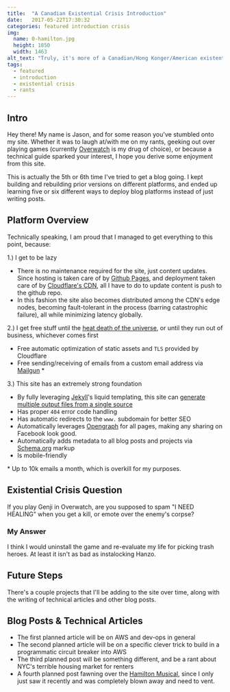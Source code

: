 ```yaml
---
title:  "A Canadian Existential Crisis Introduction"
date:   2017-05-22T17:30:32
categories: featured introduction crisis
img:
  name: 0-hamilton.jpg
  height: 1850
  width: 1463
alt_text: "Truly, it's more of a Canadian/Hong Konger/American existential crisis."
tags:
  - featured
  - introduction
  - existential crisis
  - rants
---
```

## Intro
Hey there! My name is Jason, and for some reason you've stumbled onto my site.
Whether it was to laugh at/with me on my rants, geeking out over playing games
(currently [Overwatch](https://playoverwatch.com/) is my drug of choice), or
because a technical guide sparked your interest, I hope you derive some
enjoyment from this site.

This is actually the 5th or 6th time I've tried to get a blog going. I kept
building and rebuilding prior versions on different platforms, and ended up
learning five or six different ways to deploy blog platforms instead of just
writing posts.

## Platform Overview
Technically speaking, I am proud that I managed to get everything to this point,
because:

1.) I get to be lazy
  - There is no maintenance required for the site, just content updates. Since
  hosting is taken care of by [Github Pages](https://pages.github.com/), and
  deployment taken care of by [Cloudflare's CDN](https://www.cloudflare.com/),
  all I have to do to update content is push to the github repo.
  - In this fashion the site also becomes distributed among the CDN's
  edge nodes, becoming fault-tolerant in the process (barring catastrophic
  failure), all while minimizing latency globally.

2.) I get free stuff until the [heat death of the universe](https://www.youtube.com/watch?v=F1CddzgVW14),
or until they run out of business, whichever comes first
  - Free automatic optimization of static assets and `TLS` provided by Cloudflare
  - Free sending/receiving of emails from a custom email address via [Mailgun](https://www.mailgun.com/) *

3.) This site has an extremely strong foundation
  - By fully leveraging [Jekyll](https://jekyllrb.com/)'s liquid templating,
  this site can [generate multiple output files from a single source](https://github.com/jekyll/jekyll/issues/3041#issuecomment-303910050)
  - Has proper `404` error code handling
  - Has automatic redirects to the `www.` subdomain for better SEO
  - Automatically leverages [Opengraph](https://developers.facebook.com/docs/sharing/opengraph) for all pages,
  making any sharing on Facebook look good.
  - Automatically adds metadata to all blog posts and projects via [Schema.org](https://schema.org/docs/schemas.html)
  markup
  - Is mobile-friendly

\* Up to 10k emails a month, which is overkill for my purposes.

## Existential Crisis Question
If you play Genji in Overwatch, are you supposed to spam
"I NEED HEALING" when you get a kill, or emote over the
enemy's corpse?

### My Answer
I think I would uninstall the game and re-evaluate my life
for picking trash heroes. At least it isn't as bad as
instalocking Hanzo.

## Future Steps
There's a couple projects that I'll be adding to the site over time,
along with the writing of technical articles and other blog posts.

## Blog Posts & Technical Articles
- The first planned article will be on AWS and dev-ops in general
- The second planned article will be on a specific clever trick
to build in a programmatic circuit breaker into AWS
- The third planned post will be something different, and be a
rant about NYC's terrible housing market for renters
- A fourth planned post fawning over the
[Hamilton Musical](www.hamiltonbroadway.com/), since I only just
saw it recently and was completely blown away and need to vent.
